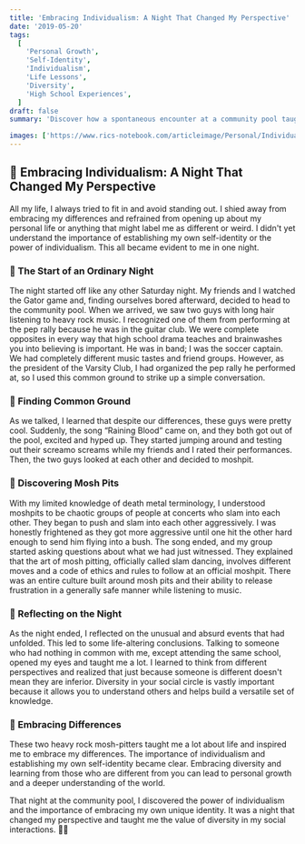 ```yaml
---
title: 'Embracing Individualism: A Night That Changed My Perspective'
date: '2019-05-20'
tags:
  [
    'Personal Growth',
    'Self-Identity',
    'Individualism',
    'Life Lessons',
    'Diversity',
    'High School Experiences',
  ]
draft: false
summary: 'Discover how a spontaneous encounter at a community pool taught me the importance of embracing my own differences and the power of diversity. This life-changing experience shifted my perspective on individualism and social interactions. 🌟'

images: ['https://www.rics-notebook.com/articleimage/Personal/Individualism.webp']
---
```


## 🌟 Embracing Individualism: A Night That Changed My Perspective

All my life, I always tried to fit in and avoid standing out. I shied away from embracing my differences and refrained from opening up about my personal life or anything that might label me as different or weird. I didn't yet understand the importance of establishing my own self-identity or the power of individualism. This all became evident to me in one night.

### 🏈 The Start of an Ordinary Night

The night started off like any other Saturday night. My friends and I watched the Gator game and, finding ourselves bored afterward, decided to head to the community pool. When we arrived, we saw two guys with long hair listening to heavy rock music. I recognized one of them from performing at the pep rally because he was in the guitar club. We were complete opposites in every way that high school drama teaches and brainwashes you into believing is important. He was in band; I was the soccer captain. We had completely different music tastes and friend groups. However, as the president of the Varsity Club, I had organized the pep rally he performed at, so I used this common ground to strike up a simple conversation.

### 🎸 Finding Common Ground

As we talked, I learned that despite our differences, these guys were pretty cool. Suddenly, the song “Raining Blood” came on, and they both got out of the pool, excited and hyped up. They started jumping around and testing out their screamo screams while my friends and I rated their performances. Then, the two guys looked at each other and decided to moshpit.

### 🤘 Discovering Mosh Pits

With my limited knowledge of death metal terminology, I understood moshpits to be chaotic groups of people at concerts who slam into each other. They began to push and slam into each other aggressively. I was honestly frightened as they got more aggressive until one hit the other hard enough to send him flying into a bush. The song ended, and my group started asking questions about what we had just witnessed. They explained that the art of mosh pitting, officially called slam dancing, involves different moves and a code of ethics and rules to follow at an official moshpit. There was an entire culture built around mosh pits and their ability to release frustration in a generally safe manner while listening to music.

### 🌌 Reflecting on the Night

As the night ended, I reflected on the unusual and absurd events that had unfolded. This led to some life-altering conclusions. Talking to someone who had nothing in common with me, except attending the same school, opened my eyes and taught me a lot. I learned to think from different perspectives and realized that just because someone is different doesn't mean they are inferior. Diversity in your social circle is vastly important because it allows you to understand others and helps build a versatile set of knowledge.

### 🌠 Embracing Differences

These two heavy rock mosh-pitters taught me a lot about life and inspired me to embrace my differences. The importance of individualism and establishing my own self-identity became clear. Embracing diversity and learning from those who are different from you can lead to personal growth and a deeper understanding of the world.

That night at the community pool, I discovered the power of individualism and the importance of embracing my own unique identity. It was a night that changed my perspective and taught me the value of diversity in my social interactions. 🌱💪
